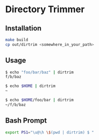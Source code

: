 # Directory Trimmer

## Installation

```sh
make build
cp out/dirtrim <somewhere_in_your_path>
```

## Usage

```sh
$ echo "foo/bar/baz" | dirtrim
f/b/baz

$ echo $HOME | dirtrim
~

$ echo $HOME/foo/bar | dirtrim
~/f/b/baz
```

## Bash Prompt

```sh
export PS1="\u@\h \$(pwd | dirtrim) $ "
```
